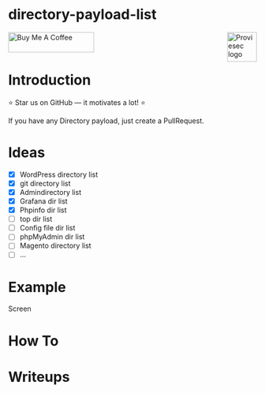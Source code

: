 # directory-payload-list

<a href="https://proviesec.org/">
    <img src="https://avatars.githubusercontent.com/u/92156402?s=400&u=7fe0dbb9085a37818ee8c2b061432a9a69cbff42&v=4" alt="Proviesec logo" title="Proviesec" align="right" height="60" />
</a>
<a href="https://www.buymeacoffee.com/proviesec" target="_blank"><img src="https://cdn.buymeacoffee.com/buttons/default-orange.png" alt="Buy Me A Coffee" height="41" width="174"></a>

# Introduction 

:star: Star us on GitHub — it motivates a lot! :star:

If you have any Directory payload, just create a PullRequest. 

# Ideas

- [x] WordPress directory list
- [x] git directory list 
- [x] Admindirectory list
- [x] Grafana dir list 
- [x] Phpinfo dir list
- [ ] top dir list 
- [ ] Config file dir list 
- [ ] phpMyAdmin dir list 
- [ ] Magento directory list
- [ ] ... 

# Example
Screen 

# How To 


# Writeups

